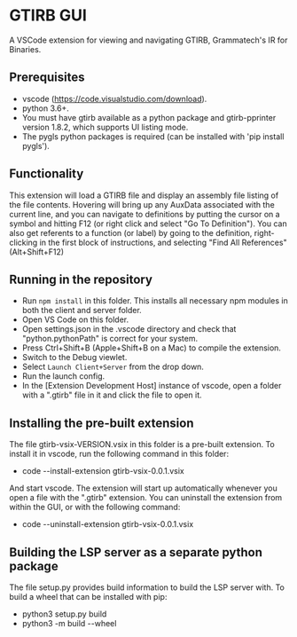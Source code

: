 # GTIRB GUI

A VSCode extension for viewing and navigating GTIRB, Grammatech's IR for Binaries.

## Prerequisites

- vscode (https://code.visualstudio.com/download).
- python 3.6+.
- You must have gtirb available as a python package and gtirb-pprinter version 1.8.2, which supports UI listing mode.
- The pygls python packages is required (can be installed with 'pip install pygls').

## Functionality

This extension will load a GTIRB file and display an assembly file listing of the file contents. Hovering will bring up any AuxData associated with the current line, and you can navigate to definitions by putting the cursor on a symbol and hitting F12 (or right click and select "Go To Definition").  You can also get referents to a function (or label) by going to the definition, right-clicking in the first block of instructions, and selecting "Find All References" (Alt+Shift+F12)

## Running in the repository

- Run `npm install` in this folder. This installs all necessary npm modules in both the client and server folder.
- Open VS Code on this folder.
- Open settings.json in the .vscode directory and check that "python.pythonPath" is correct for your system.
- Press Ctrl+Shift+B (Apple+Shift+B on a Mac) to compile the extension.
- Switch to the Debug viewlet.
- Select `Launch Client+Server` from the drop down.
- Run the launch config.
- In the [Extension Development Host] instance of vscode, open a folder with a ".gtirb" file in it and click the file to open it.

## Installing the pre-built extension

The file gtirb-vsix-VERSION.vsix in this folder is a pre-built extension.  To install it in vscode, run the following command in this folder:
- code --install-extension gtirb-vsix-0.0.1.vsix

And start vscode. The extension will start up automatically whenever you open a file with the ".gtirb" extension. You can uninstall the extension from within the GUI, or with the following command:
- code --uninstall-extension gtirb-vsix-0.0.1.vsix


## Building the LSP server as a separate python package

The file setup.py provides build information to build the LSP server with. To build a wheel that can be installed with pip:
- python3 setup.py build
- python3 -m build --wheel

